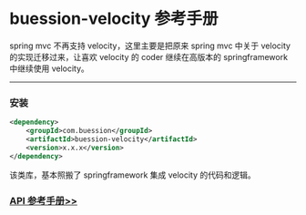 # buession-velocity 参考手册


spring mvc 不再支持 velocity，这里主要是把原来 spring mvc 中关于 velocity 的实现迁移过来，让喜欢 velocity 的 coder 继续在高版本的 springframework 中继续使用 velocity。


---


### 安装

```xml
<dependency>
    <groupId>com.buession</groupId>
    <artifactId>buession-velocity</artifactId>
    <version>x.x.x</version>
</dependency>
```

该类库，基本照搬了 springframework 集成 velocity 的代码和逻辑。


### [API 参考手册>>](/manual/2.0/docs/buession-velocity/)
